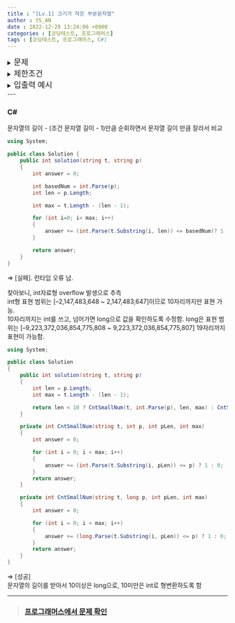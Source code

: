 ```yaml
---
title : "[Lv.1] 크기가 작은 부분문자열"
author : YS_AN
date : 2022-12-29 13:24:06 +0900
categories : [코딩테스트, 프로그래머스]
tags : [코딩테스트, 프로그래머스, C#]
---
```


<details>
  <summary><font size= "4">문제</font></summary>
    
    숫자로 이루어진 문자열 t와 p가 주어질 때, t에서 p와 길이가 같은 부분문자열 중에서, 이 부분문자열이 나타내는 수가 p가 나타내는 수보다 작거나 같은 것이 나오는 횟수를 return하는 함수 solution을 완성하세요. <br><br>
	예를 들어, t="3141592"이고 p="271" 인 경우, t의 길이가 3인 부분 문자열은 314, 141, 415, 159, 592입니다. 이 문자열이 나타내는 수 중 271보다 작거나 같은 수는 141, 159 2개 입니다. <br><br>

</details>
    
<details>
    <summary><font size= "4">제한조건</font></summary>

    <ul>
        <li> 1 ≤ p의 길이 ≤ 18 </li>
        <li> p의 길이 ≤ t의 길이 ≤ 10,000 </li>
		<li> t와 p는 숫자로만 이루어진 문자열이며, 0으로 시작하지 않습니다. </li>s
    </ul>

</details>

<details>
  <summary><font size= "4">입출력 예시</font></summary>

    <table>
		<tr>
            <td>t</td>
			<td>p</td>
            <td>result</td>
        </tr>    
        <tr>
            <td>"3141592"</td>
			<td>"271"</td>
            <td>2</td>
        </tr>    
        <tr>
            <td>"500220839878"</td>
			<td>"7"</td>
            <td>8</td>
        </tr>    
		<tr>
            <td>"10203"</td>
			<td>"15"</td>
            <td>3</td>
        </tr>    
    </table>

</details>
---

### C#

문자열의 길이  - (조건 문자열 길이 -  1)만큼 순회하면서 문자열 길이 만큼 잘라서 비교

```csharp
using System;

public class Solution {
    public int solution(string t, string p)
	{
		int answer = 0;

		int basedNum = int.Parse(p);
		int len = p.Length;

		int max = t.Length - (len - 1);

		for (int i=0; i< max; i++) 
		{
			answer += (int.Parse(t.Substring(i, len)) <= basedNum)? 1 : 0;
		}

		return answer;
	}
}
```

⇒ [실패]. 런타임 오류 남. 

찾아보니, int자료형 overflow 발생으로 추측 <br>
int형 표현 범위는 [–2,147,483,648 ~ 2,147,483,647]이므로 10자리까지만 표현 가능.  
10자리까지는 int를 쓰고, 넘어가면 long으로 값을 확인하도록 수정함. 
long은 표현 범위는 [–9,223,372,036,854,775,808 ~ 9,223,372,036,854,775,807] 19자리까지 표현이 가능함. 

```csharp
using System;

public class Solution 
{
	public int solution(string t, string p)
	{
		int len = p.Length;
		int max = t.Length - (len - 1);

		return len < 10 ? CntSmallNum(t, int.Parse(p), len, max) : CntSmallNum(t, long.Parse(p), len, max);
	}

	private int CntSmallNum(string t, int p, int pLen, int max)
	{
		int answer = 0;

		for (int i = 0; i < max; i++)
		{
			answer += (int.Parse(t.Substring(i, pLen)) <= p) ? 1 : 0;
		}
		return answer;
	}

	private int CntSmallNum(string t, long p, int pLen, int max)
	{
		int answer = 0;

		for (int i = 0; i < max; i++)
		{
			answer += (long.Parse(t.Substring(i, pLen)) <= p) ? 1 : 0;
		}
		return answer;
	}
}
```

⇒ [성공] <br>
문자열의 길이를 받아서  10이상은 long으로, 10미만은 int로 형변환하도록 함

---
> ### [프로그래머스에서 문제 확인](https://school.programmers.co.kr/learn/courses/30/lessons/147355)
